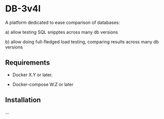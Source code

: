 DB-3v4l
=======

A platform dedicated to ease comparison of databases:

a) allow testing SQL snipptes across many db versions

b) allow doing full-fledged load testing, comparing results across many db versions

## Requirements

* Docker X.Y or later.

* Docker-compose W.Z or later


## Installation

...
